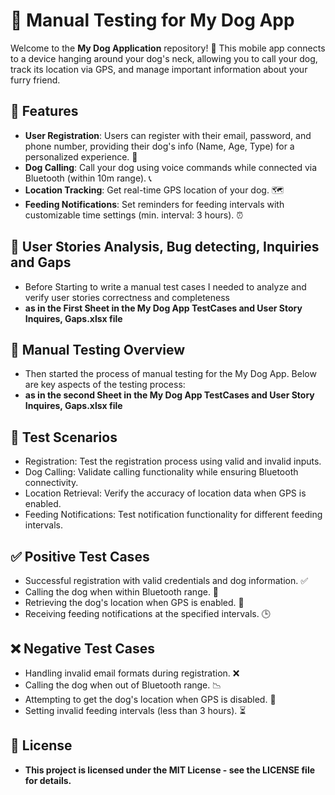 # 🐶 Manual Testing for My Dog App

Welcome to the **My Dog Application** repository! 🐾 This mobile app connects to a device hanging around your dog's neck, allowing you to call your dog, track its location via GPS, and manage important information about your furry friend.

## 📱 Features

- **User Registration**: Users can register with their email, password, and phone number, providing their dog's info (Name, Age, Type) for a personalized experience. 📝
- **Dog Calling**: Call your dog using voice commands while connected via Bluetooth (within 10m range). 📞
- **Location Tracking**: Get real-time GPS location of your dog. 🗺️
- **Feeding Notifications**: Set reminders for feeding intervals with customizable time settings (min. interval: 3 hours). ⏰

## 🧪 User Stories Analysis, Bug detecting, Inquiries and Gaps
- Before Starting to write a manual test cases I needed to analyze and verify user stories correctness and completeness
- **as in the First Sheet in the My Dog App TestCases and User Story Inquires, Gaps.xlsx file** 

## 🧪 Manual Testing Overview
- Then started the process of manual testing for the My Dog App. Below are key aspects of the testing process:
- **as in the second Sheet in the My Dog App TestCases and User Story Inquires, Gaps.xlsx file** 

## 📝 Test Scenarios
- Registration: Test the registration process using valid and invalid inputs.
- Dog Calling: Validate calling functionality while ensuring Bluetooth connectivity.
- Location Retrieval: Verify the accuracy of location data when GPS is enabled.
- Feeding Notifications: Test notification functionality for different feeding intervals.

## ✅ Positive Test Cases
- Successful registration with valid credentials and dog information. ✅
- Calling the dog when within Bluetooth range. 🎉
- Retrieving the dog's location when GPS is enabled. 📡
- Receiving feeding notifications at the specified intervals. 🕒

## ❌ Negative Test Cases
- Handling invalid email formats during registration. ❌
- Calling the dog when out of Bluetooth range. 📉
- Attempting to get the dog's location when GPS is disabled. 🚫
- Setting invalid feeding intervals (less than 3 hours). ⏳

## 📜 License
- **This project is licensed under the MIT License - see the LICENSE file for details.**